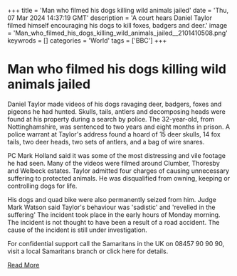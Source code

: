 +++
title = 'Man who filmed his dogs killing wild animals jailed'
date = 'Thu, 07 Mar 2024 14:37:19 GMT'
description = 'A court hears Daniel Taylor filmed himself encouraging his dogs to kill foxes, badgers and deer.'
image = 'Man_who_filmed_his_dogs_killing_wild_animals_jailed__2101410508.png'
keywrods =  []
categories = 'World'
tags = ['BBC']
+++

# Man who filmed his dogs killing wild animals jailed

Daniel Taylor made videos of his dogs ravaging deer, badgers, foxes and pigeons he had hunted.
Skulls, tails, antlers and decomposing heads were found at his property during a search by police.
The 32-year-old, from Nottinghamshire, was sentenced to two years and eight months in prison.
A police warrant at Taylor<bb>'s address found a hoard of 15 deer skulls, 14 fox tails, two deer heads, two sets of antlers, and a bag of wire snares.

PC Mark Holland said it was some of the most distressing and vile footage he had seen.
Many of the videos were filmed around Clumber, Thoresby and Welbeck estates.
Taylor admitted four charges of causing unnecessary suffering to protected animals.
He was disqualified from owning, keeping or controlling dogs for life.

His dogs and quad bike were also permanently seized from him.
Judge Mark Watson said Taylor's behaviour was 'sadistic' and 'revelled in the suffering' The incident took place in the early hours of Monday morning.
The incident is not thought to have been a result of a road accident.
The cause of the incident is still under investigation.

For confidential support call the Samaritans in the UK on 08457 90 90 90, visit a local Samaritans branch or click here for details.


[Read More](https://www.bbc.co.uk/news/uk-england-nottinghamshire-68499132)
